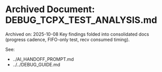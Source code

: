 # Archived Document: DEBUG_TCPX_TEST_ANALYSIS.md

Archived on: 2025-10-08
Key findings folded into consolidated docs (progress cadence, FIFO-only test, recv consumed timing).

See:
- ../AI_HANDOFF_PROMPT.md
- ../../DEBUG_GUIDE.md

